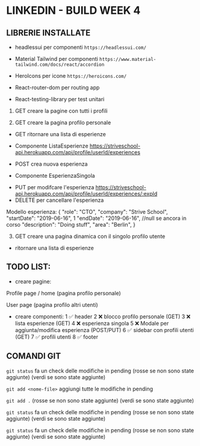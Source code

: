 # LINKEDIN - BUILD WEEK 4


## LIBRERIE INSTALLATE


- headlessui per componenti
`https://headlessui.com/`

- Material Tailwind per componenti
`https://www.material-tailwind.com/docs/react/accordion`

- HeroIcons per icone
`https://heroicons.com/`

- React-router-dom per routing app

- React-testing-library per test unitari



1) GET creare la pagine con tutti i profili

2) GET creare la pagina profilo personale
- GET ritornare una lista di esperienze

* Componente ListaEsperienze
https://striveschool-api.herokuapp.com/api/profile/userld/experiences
- POST crea nuova esperienza

* Componente EsperienzaSingola
- PUT per modifcare l'esperienza
https://striveschool-api.herokuapp.com/api/profile/userld/experiences/:expld
- DELETE per cancellare l'esperienza

Modello esperienza:
{
    "role": "СТО",
    "company": "Strive School",
    "startDate": "2019-06-16", 1
    "endDate": "2019-06-16", //null se ancora in corso
    "description": "Doing stuff",
    "area": "Berlin",
}

3) GET creare una pagina dinamica con il singolo profilo utente 
- ritornare una lista di esperienze


## TODO LIST:

- creare pagine:

Profile page / home (pagina profilo personale)

User page (pagina profilo altri utenti)


- creare componenti:
1 ✅ header
2 ❌ blocco profilo personale (GET)
3 ❌ lista esperienze (GET)
4 ❌ esperienza singola
5 ❌ Modale per aggiunta/modifica esperienza (POST/PUT)
6 ✅ sidebar con profili utenti (GET)
7 ✅ profili utenti
8 ✅ footer



## COMANDI GIT

`git status`
fa un check delle modifiche in pending
(rosse se non sono state aggiunte)
(verdi se sono state aggiunte)

`git add <nome-file>`
aggiungi tutte le modifiche in pending 

`git add .`
(rosse se non sono state aggiunte)
(verdi se sono state aggiunte)

`git status`
fa un check delle modifiche in pending
(rosse se non sono state aggiunte)
(verdi se sono state aggiunte)

`git status`
fa un check delle modifiche in pending
(rosse se non sono state aggiunte)
(verdi se sono state aggiunte)
